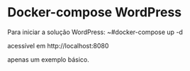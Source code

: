 # Docker-compose WordPress
Para iniciar a solução WordPress:
~#docker-compose up -d

acessível em http://localhost:8080

apenas um exemplo básico.
